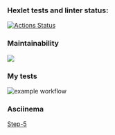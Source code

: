 ### Hexlet tests and linter status:
[![Actions Status](https://github.com/KhavNet/java-project-lvl1/workflows/hexlet-check/badge.svg)](https://github.com/KhavNet/java-project-lvl1/actions)

### Maintainability
<a href="https://codeclimate.com/github/codeclimate/codeclimate/maintainability"><img src="https://api.codeclimate.com/v1/badges/a99a88d28ad37a79dbf6/maintainability" /></a>

### My tests
![example workflow](https://github.com/KhavNet/java-project-lvl1/actions/workflows/main.yml/badge.svg)

### Asciinema
[Step-5](https://asciinema.org/a/WfddMV1NPutZhwLncGynPXHQ8)
